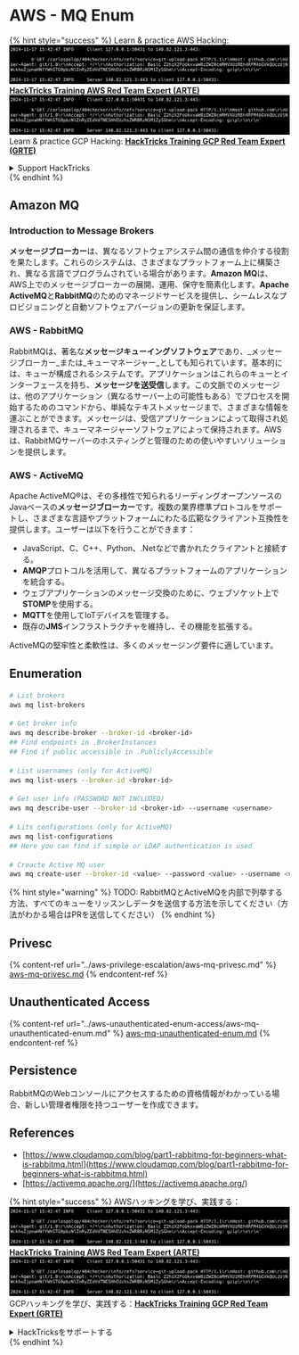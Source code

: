 # AWS - MQ Enum

{% hint style="success" %}
Learn & practice AWS Hacking:<img src="../../../.gitbook/assets/image (1).png" alt="" data-size="line">[**HackTricks Training AWS Red Team Expert (ARTE)**](https://training.hacktricks.xyz/courses/arte)<img src="../../../.gitbook/assets/image (1).png" alt="" data-size="line">\
Learn & practice GCP Hacking: <img src="../../../.gitbook/assets/image (2).png" alt="" data-size="line">[**HackTricks Training GCP Red Team Expert (GRTE)**<img src="../../../.gitbook/assets/image (2).png" alt="" data-size="line">](https://training.hacktricks.xyz/courses/grte)

<details>

<summary>Support HackTricks</summary>

* Check the [**subscription plans**](https://github.com/sponsors/carlospolop)!
* **Join the** 💬 [**Discord group**](https://discord.gg/hRep4RUj7f) or the [**telegram group**](https://t.me/peass) or **follow** us on **Twitter** 🐦 [**@hacktricks\_live**](https://twitter.com/hacktricks\_live)**.**
* **Share hacking tricks by submitting PRs to the** [**HackTricks**](https://github.com/carlospolop/hacktricks) and [**HackTricks Cloud**](https://github.com/carlospolop/hacktricks-cloud) github repos.

</details>
{% endhint %}

## Amazon MQ

### Introduction to Message Brokers

**メッセージブローカー**は、異なるソフトウェアシステム間の通信を仲介する役割を果たします。これらのシステムは、さまざまなプラットフォーム上に構築され、異なる言語でプログラムされている場合があります。**Amazon MQ**は、AWS上でのメッセージブローカーの展開、運用、保守を簡素化します。**Apache ActiveMQ**と**RabbitMQ**のためのマネージドサービスを提供し、シームレスなプロビジョニングと自動ソフトウェアバージョンの更新を保証します。

### AWS - RabbitMQ

RabbitMQは、著名な**メッセージキューイングソフトウェア**であり、_メッセージブローカー_または_キューマネージャー_としても知られています。基本的には、キューが構成されるシステムです。アプリケーションはこれらのキューとインターフェースを持ち、**メッセージを送受信**します。この文脈でのメッセージは、他のアプリケーション（異なるサーバー上の可能性もある）でプロセスを開始するためのコマンドから、単純なテキストメッセージまで、さまざまな情報を運ぶことができます。メッセージは、受信アプリケーションによって取得され処理されるまで、キューマネージャーソフトウェアによって保持されます。AWSは、RabbitMQサーバーのホスティングと管理のための使いやすいソリューションを提供します。

### AWS - ActiveMQ

Apache ActiveMQ®は、その多様性で知られるリーディングオープンソースのJavaベースの**メッセージブローカー**です。複数の業界標準プロトコルをサポートし、さまざまな言語やプラットフォームにわたる広範なクライアント互換性を提供します。ユーザーは以下を行うことができます：

* JavaScript、C、C++、Python、.Netなどで書かれたクライアントと接続する。
* **AMQP**プロトコルを活用して、異なるプラットフォームのアプリケーションを統合する。
* ウェブアプリケーションのメッセージ交換のために、ウェブソケット上で**STOMP**を使用する。
* **MQTT**を使用してIoTデバイスを管理する。
* 既存の**JMS**インフラストラクチャを維持し、その機能を拡張する。

ActiveMQの堅牢性と柔軟性は、多くのメッセージング要件に適しています。

## Enumeration
```bash
# List brokers
aws mq list-brokers

# Get broker info
aws mq describe-broker --broker-id <broker-id>
## Find endpoints in .BrokerInstances
## Find if public accessible in .PubliclyAccessible

# List usernames (only for ActiveMQ)
aws mq list-users --broker-id <broker-id>

# Get user info (PASSWORD NOT INCLUDED)
aws mq describe-user --broker-id <broker-id> --username <username>

# Lits configurations (only for ActiveMQ)
aws mq list-configurations
## Here you can find if simple or LDAP authentication is used

# Creacte Active MQ user
aws mq create-user --broker-id <value> --password <value> --username <value> --console-access
```
{% hint style="warning" %}
TODO: RabbitMQとActiveMQを内部で列挙する方法、すべてのキューをリッスンしデータを送信する方法を示してください（方法がわかる場合はPRを送信してください）
{% endhint %}

## Privesc

{% content-ref url="../aws-privilege-escalation/aws-mq-privesc.md" %}
[aws-mq-privesc.md](../aws-privilege-escalation/aws-mq-privesc.md)
{% endcontent-ref %}

## Unauthenticated Access

{% content-ref url="../aws-unauthenticated-enum-access/aws-mq-unauthenticated-enum.md" %}
[aws-mq-unauthenticated-enum.md](../aws-unauthenticated-enum-access/aws-mq-unauthenticated-enum.md)
{% endcontent-ref %}

## Persistence

RabbitMQのWebコンソールにアクセスするための資格情報がわかっている場合、新しい管理者権限を持つユーザーを作成できます。

## References

* [https://www.cloudamqp.com/blog/part1-rabbitmq-for-beginners-what-is-rabbitmq.html](https://www.cloudamqp.com/blog/part1-rabbitmq-for-beginners-what-is-rabbitmq.html)
* [https://activemq.apache.org/](https://activemq.apache.org/)

{% hint style="success" %}
AWSハッキングを学び、実践する：<img src="../../../.gitbook/assets/image (1).png" alt="" data-size="line">[**HackTricks Training AWS Red Team Expert (ARTE)**](https://training.hacktricks.xyz/courses/arte)<img src="../../../.gitbook/assets/image (1).png" alt="" data-size="line">\
GCPハッキングを学び、実践する：<img src="../../../.gitbook/assets/image (2).png" alt="" data-size="line">[**HackTricks Training GCP Red Team Expert (GRTE)**<img src="../../../.gitbook/assets/image (2).png" alt="" data-size="line">](https://training.hacktricks.xyz/courses/grte)

<details>

<summary>HackTricksをサポートする</summary>

* [**サブスクリプションプラン**](https://github.com/sponsors/carlospolop)を確認してください！
* **💬 [**Discordグループ**](https://discord.gg/hRep4RUj7f)または[**テレグラムグループ**](https://t.me/peass)に参加するか、**Twitter** 🐦 [**@hacktricks\_live**](https://twitter.com/hacktricks\_live)**をフォローしてください。**
* **[**HackTricks**](https://github.com/carlospolop/hacktricks)および[**HackTricks Cloud**](https://github.com/carlospolop/hacktricks-cloud)のgithubリポジトリにPRを提出してハッキングトリックを共有してください。**

</details>
{% endhint %}
